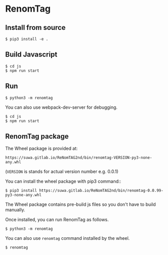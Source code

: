 # RenomTag

## Install from source


```
$ pip3 install -e .
```


## Build Javascript

```
$ cd js
$ npm run start
```


## Run

```
$ python3 -m renomtag
```


You can also use webpack-dev-server for debugging.


```
$ cd js
$ npm run start
```


## RenomTag package

The Wheel package is provided at:

    https://suwa.gitlab.io/ReNomTAG2nd/bin/renomtag-VERSION-py3-none-any.whl

(`VERSION` is stands for actual version number e.g. 0.0.1)

You can install the wheel package with pip3 command::

```
$ pip3 install https://suwa.gitlab.io/ReNomTAG2nd/bin/renomtag-0.0.99-py3-none-any.whl
```

The Wheel package contains pre-build js files so you don't have to build manually.



Once installed, you can run RenomTag as follows.

```
$ python3 -m renomtag
```

You can also use `renomtag` command installed by the wheel.

```
$ renomtag
```
